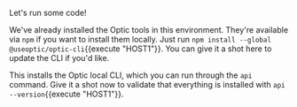 Let's run some code!

We've already installed the Optic tools in this environment. They're available via `npm` if you want to install them locally. Just run `npm install --global @useoptic/optic-cli`{{execute "HOST1"}}. You can give it a shot here to update the CLI if you'd like.

This installs the Optic local CLI, which you can run through the `api` command. Give it a shot now to validate that everything is installed with `api --version`{{execute "HOST1"}}.
